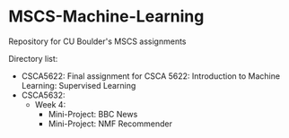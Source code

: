# MSCS-Machine-Learning
Repository for CU Boulder's MSCS assignments

Directory list:
- CSCA5622: Final assignment for CSCA 5622: Introduction to Machine Learning: Supervised Learning
- CSCA5632: 
	- Week 4: 
		- Mini-Project: BBC News
		- Mini-Project: NMF Recommender

